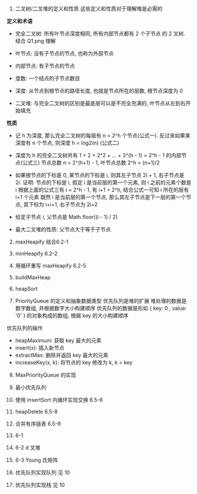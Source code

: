 
1. 二叉树/二叉堆的定义和性质
这些定义和性质对于理解堆是必需的

**定义和术语**
* 完全二叉树: 所有叶节点深度相同, 所有内部节点都有 2 个子节点 的 2 叉树. 结合 Q1.png 理解
* 叶节点: 没有子节点的节点, 也称为外部节点
* 内部节点: 有子节点的节点
* 度数: 一个结点的子节点数目
* 深度: 从节点到根节点的路径长度, 也就是节点所在的层数, 根节点深度为 0

* 二叉堆: 与完全二叉树的区别是最底层可以是不完全充满的, 叶节点从左到右开始填充

**性质**
* 记 h 为深度, 那么完全二叉树的每层有 n = 2^h 个节点(公式一). 反过来如果某深度有 n 个节点, 则深度 h = log2(n) (公式二)

* 深度为 h 的完全二叉树共有 1 + 2 + 2^2 + ... + 2^(h - 1) = 2^h - 1 的内部节点(公式三)
  节点总数 n = 2^(h+1) - 1, 叶节点总数 2^h = (n+1)/2

* 如果根节点的下标是 0, 某节点的下标是 i, 则其左子节点 2i + 1, 右子节点是 2i. 
证明: 
节点的下标是 i, 假定 i 是当前层的第一个元素, 则 i 之前的元素个数是 i
根据上面的公式三有 i = 2^h - 1, 有 i+1 = 2^h, 结合公式一可知 i 所在的层有 i+1 个元素
既然 i 是当前层的第一个节点, 那么其左子节点是下一层的第一个节点, 其下标为 i+i+1, 右子节点为 2i+2

* 给定子节点 i, 父节点是 Math.floor((i - 1) / 2)

* 最大二叉堆的性质: 父节点大于等于子节点


2. maxHeapify
结合6.2-1

3. minHeapify 6.2-2

4. 用循环重写 maxHeapify 6.2-5

5. buildMaxHeap

6.  heapSort

7.  PriorityQueue 的定义和抽象数据类型
优先队列是堆的扩展
堆处理的数据是数字数组, 并根据数字大小构建顺序
优先队列的数据是形如 { key: 0 , value: '0' } 的对象构成的数组, 根据 key 的大小构建顺序

优先队列的操作
* heapMaximum: 获取 key 最大的元素
* insert(x): 插入新节点
* extractMax: 删除并返回 key 最大的元素
* increaseKey(x, k): 将节点的 key 修改为 k, k > key

8. MaxPriorityQueue 的实现
   
9.  最小优先队列

10. 使用 insertSort 内循环实现交换 6.5-6

11. heapDelete 6.5-8

12. 合并有序链表 6.5-9

13. 6-1

14. 6-2 d 叉堆

15. 6-3 Young 氏矩阵


16. 优先队列实现队列 见 10

17. 优先队列实现栈 见 10


